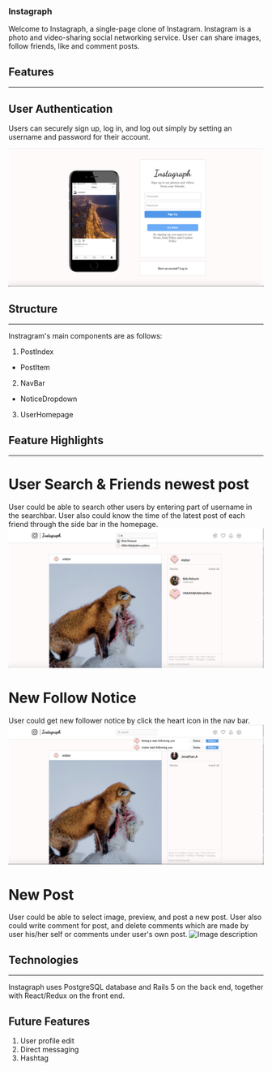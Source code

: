 ### Instagraph

Welcome to Instagraph, a single-page clone of Instagram. Instagram is a photo and video-sharing social networking service. User can share images, follow friends, like and comment posts.

## Features
---

## User Authentication
Users can securely sign up, log in, and log out simply by setting an username and password for their account.

![Image description](instagraph_readme_images/auth.png)

## Structure
---
Instragram's main components are as follows:

1. PostIndex
  * PostItem
2. NavBar
  * NoticeDropdown
3. UserHomepage

## Feature Highlights
---
# User Search & Friends newest post
User could be able to search other users by entering part of username in the searchbar.
User also could know the time of the latest post of each friend through the side bar in the homepage.
![Image description](instagraph_readme_images/search_and_friendspost.png)

# New Follow Notice
User could get new follower notice by click the heart icon in the nav bar.
![Image description](instagraph_readme_images/follow_notice.png)

# New Post
User could be able to select image, preview, and post a new post. User also could write comment for post, and delete comments which are made by user his/her self or comments under user's own post.
![Image description](instagraph_readme_images/new_post.png.png)

## Technologies
---
Instagraph uses PostgreSQL database and Rails 5 on the back end, together with React/Redux on the front end.

## Future Features
1. User profile edit
2. Direct messaging
3. Hashtag
